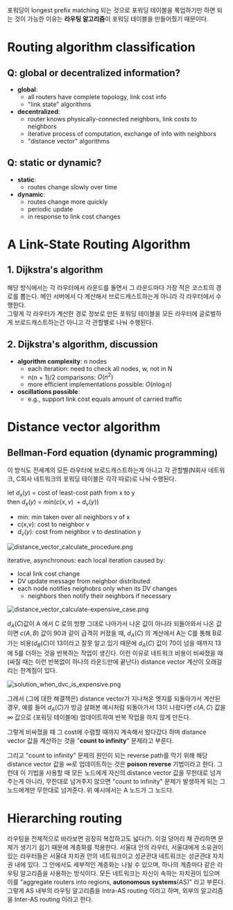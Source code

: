 포워딩이 longest prefix matching 되는 것으로 포워딩 테이블을 룩업하기만 하면 되는 것이 가능한 이유는 **라우팅 알고리즘**이 포워딩 테이블을 만들어줬기 때문이다. 

# Routing algorithm classification
## Q: global or decentralized information?
- **global**:
  - all routers have complete topology, link cost info
  - "link state" algorithms
- **decentralized**:
  - router knows physically-connected neighbors, link costs to neighbors
  - iterative process of computation, exchange of info with neighbors
  - "distance vector" algorithms

## Q: static or dynamic?
- **static**:
  - routes change slowly over time
- **dynamic**:
  - routes change more quickly
  - periodic update
  - in response to link cost changes

# A Link-State Routing Algorithm
## 1. Dijkstra's algorithm
해당 방식에서는 각 라우터에서 라운드를 돌면서 그 라운드마다 가장 적은 코스트의 경로를 뽑는다. 메인 서버에서 다 계산해서 브로드캐스트하는게 아니라 각 라우터에서 수행한다.   
그렇게 각 라우터가 계산한 경로 정보로 만든 포워딩 테이블을 모든 라우터에 글로벌하게 브로드캐스트하는건 아니고 각 관할별로 나눠 수행된다.

## 2. Dijkstra's algorithm, discussion
- **algorithm complexity**: n nodes
  - each iteration: need to check all nodes, w, not in N
  - n(n + 1)/2 comparisons: $O(n^{2})$
  - more efficient implementations possible: $O(n\log{n})$
- **oscillations possible**:
  - e.g., support link cost equals amount of carried traffic



# Distance vector algorithm
## Bellman-Ford equation (dynamic programming)
이 방식도 전세계의 모든 라우터에 브로드캐스트하는게 아니고 각 관할별(N회사 네트워크, C회사 네트워크의 포워딩 테이블은 각각 따로)로 나눠 수행된다.

let $d_{x}(y)$ = cost of least-cost path from x to y  
then $d_{x}(y)$ = $min({c(x,v)\ + d_{v}(y)})$

- min: min taken over all neighbors v of x
- c(x,v): cost to neighbor v
- $d_{v}(y)$: cost from neighbor v to destination y

![distance_vector_calculate_procedure.png](https://github.com/jewoodev/blog_img/blob/main/network/network_layer/Routing_algorithm/distance_vector_calculate_procedure.png?raw=true)

iterative,
  asynchronous: each local iteration caused by:
  - local link cost change
  - DV update message from neighbor
distributed:
  - each node notifies neighobrs only when its DV changes
    - neighbors then notify their neighbors if necessary

![distance_vector_calculate-expensive_case.png](https://github.com/jewoodev/blog_img/blob/main/network/network_layer/Routing_algorithm/distance_vector_calculate-expensive_case.png?raw=true)

$d_{A}(C)$값이 A 에서 C 로의 방향 그대로 나아가서 나온 값이 아니라 되돌아와서 나온 값이면 $c(A,B)$ 값이 90과 같이 급격히 커졌을 때, $d_{A}(C)$ 의 계산에서 A는 C를 통해 B로 가는 비용($d_{B}(C)$이 13이라고 잘못 알고 있기 때문에 $d_{A}(C)$ 값이 70이 넘을 때까지 13에 5를 더하는 것을 반복하는 작업이 생긴다. 이런 이유로 네트워크 비용이 비싸졌을 때(싸질 때는 이런 반복없이 하나의 라운드만에 끝난다) distance vector 계산이 오래걸리는 한계점이 있다. 

![solution_when_dvc_is_expensive.png](https://github.com/jewoodev/blog_img/blob/main/network/network_layer/Routing_algorithm/solution_when_dvc_is_expensive.png?raw=true)

그래서 (그에 대한 해결책은) distance vector가 지나쳐온 엣지를 되돌아가서 계산된 경우, 예를 들어 $d_{A}(C)$가 방금 살펴본 예시처럼 되돌아가서 13이 나왔다면 $c(A,C)$ 값을 $\infty$ 값으로 (포워딩 테이블에) 업데이트하여 반복 작업을 하지 않게 만든다.

그렇게 비싸졌을 때 그 cost에 수렴할 때까지 계속해서 왔다갔다 하며 distance vector 값을 계산하는 것을 "**count to infinity**" 문제라고 부른다. 

그리고 "count to infinity" 문제의 원인이 되는 reverse path를 막기 위해 해당 distance vector 값을 $\infty$로 업데이트하는 것은 **poison reverse** 기법이라고 한다. 그런데 이 기법을 사용할 때 모든 노드에게 자신의 distance vector 값을 무한대로 넘겨주는게 아니라, 무한대로 넘겨주지 않으면 "count to infinity" 문제가 발생하게 되는 그 노드에게만 무한대로 넘겨준다. 위 예시에서는 A 노드가 그 노드다. 

# Hierarching routing
라우팅을 전체적으로 바라보면 굉장히 복잡하고도 넓다(?). 이걸 덩어리 채 관리하면 문제가 생기기 쉽기 때문에 계층화를 적용한다. 서울대 안의 라우터, 서울대에게 소유권이 있는 라우터들은 서울대 자치권 안의 네트워크이고 성균관대 네트워크는 성균관대 자치권 내에 있다. 그 안에서도 세부적인 계층화는 나뉠 수 있으며, 하나의 계층마다 같은 라우팅 알고리즘을 사용하는 방식이다. 모든 네트워크는 자신이 속하는 자치권이 있으며 이를 "aggregate routers into regions, **autonomous systems**(AS)" 라고 부른다. 그렇게 AS 내부의 라우팅 알고리즘을 Intra-AS routing 이라고 하며, 외부의 알고리즘을 Inter-AS routing 이라고 한다.

